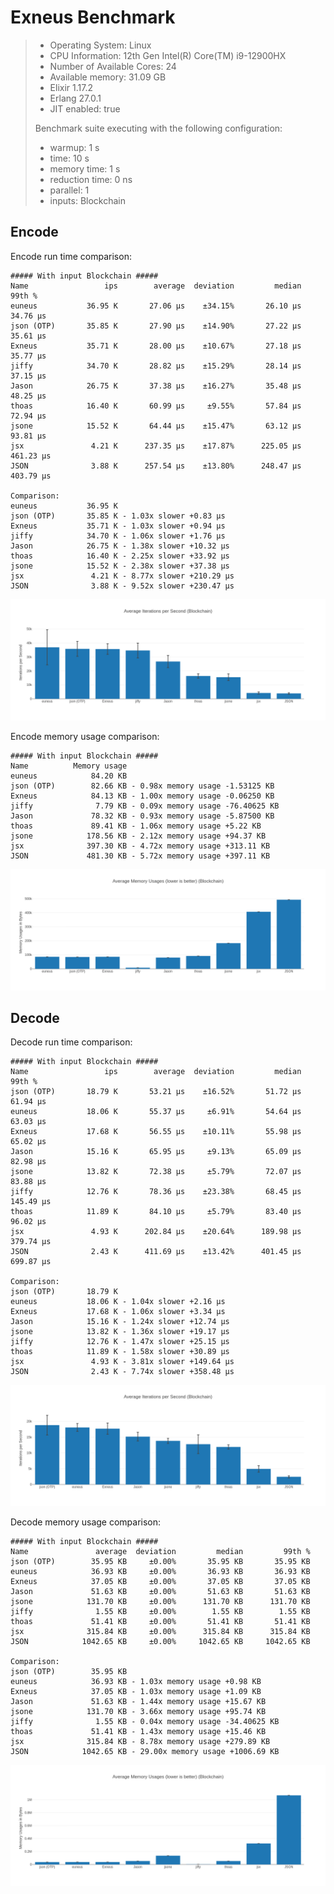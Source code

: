 # Exneus Benchmark

> - Operating System: Linux
> - CPU Information: 12th Gen Intel(R) Core(TM) i9-12900HX
> - Number of Available Cores: 24
> - Available memory: 31.09 GB
> - Elixir 1.17.2
> - Erlang 27.0.1
> - JIT enabled: true
>
> Benchmark suite executing with the following configuration:
>
> - warmup: 1 s
> - time: 10 s
> - memory time: 1 s
> - reduction time: 0 ns
> - parallel: 1
> - inputs: Blockchain

## Encode

Encode run time comparison:

```console
##### With input Blockchain #####
Name                 ips        average  deviation         median         99th %
euneus           36.95 K       27.06 μs    ±34.15%       26.10 μs       34.76 μs
json (OTP)       35.85 K       27.90 μs    ±14.90%       27.22 μs       35.61 μs
Exneus           35.71 K       28.00 μs    ±10.67%       27.18 μs       35.77 μs
jiffy            34.70 K       28.82 μs    ±15.29%       28.14 μs       37.15 μs
Jason            26.75 K       37.38 μs    ±16.27%       35.48 μs       48.25 μs
thoas            16.40 K       60.99 μs     ±9.55%       57.84 μs       72.94 μs
jsone            15.52 K       64.44 μs    ±15.47%       63.12 μs       93.81 μs
jsx               4.21 K      237.35 μs    ±17.87%      225.05 μs      461.23 μs
JSON              3.88 K      257.54 μs    ±13.80%      248.47 μs      403.79 μs

Comparison:
euneus           36.95 K
json (OTP)       35.85 K - 1.03x slower +0.83 μs
Exneus           35.71 K - 1.03x slower +0.94 μs
jiffy            34.70 K - 1.06x slower +1.76 μs
Jason            26.75 K - 1.38x slower +10.32 μs
thoas            16.40 K - 2.25x slower +33.92 μs
jsone            15.52 K - 2.38x slower +37.38 μs
jsx               4.21 K - 8.77x slower +210.29 μs
JSON              3.88 K - 9.52x slower +230.47 μs
```

![Encode run time](assets/encode_run_time.png)

Encode memory usage comparison:

```console
##### With input Blockchain #####
Name          Memory usage
euneus            84.20 KB
json (OTP)        82.66 KB - 0.98x memory usage -1.53125 KB
Exneus            84.13 KB - 1.00x memory usage -0.06250 KB
jiffy              7.79 KB - 0.09x memory usage -76.40625 KB
Jason             78.32 KB - 0.93x memory usage -5.87500 KB
thoas             89.41 KB - 1.06x memory usage +5.22 KB
jsone            178.56 KB - 2.12x memory usage +94.37 KB
jsx              397.30 KB - 4.72x memory usage +313.11 KB
JSON             481.30 KB - 5.72x memory usage +397.11 KB
```

![Encode memory usage](assets/encode_memory_usage.png)

## Decode

Decode run time comparison:

```console
##### With input Blockchain #####
Name                 ips        average  deviation         median         99th %
json (OTP)       18.79 K       53.21 μs    ±16.52%       51.72 μs       61.94 μs
euneus           18.06 K       55.37 μs     ±6.91%       54.64 μs       63.03 μs
Exneus           17.68 K       56.55 μs    ±10.11%       55.98 μs       65.02 μs
Jason            15.16 K       65.95 μs     ±9.13%       65.09 μs       82.98 μs
jsone            13.82 K       72.38 μs     ±5.79%       72.07 μs       83.88 μs
jiffy            12.76 K       78.36 μs    ±23.38%       68.45 μs      145.49 μs
thoas            11.89 K       84.10 μs     ±5.79%       83.40 μs       96.02 μs
jsx               4.93 K      202.84 μs    ±20.64%      189.98 μs      379.74 μs
JSON              2.43 K      411.69 μs    ±13.42%      401.45 μs      699.87 μs

Comparison:
json (OTP)       18.79 K
euneus           18.06 K - 1.04x slower +2.16 μs
Exneus           17.68 K - 1.06x slower +3.34 μs
Jason            15.16 K - 1.24x slower +12.74 μs
jsone            13.82 K - 1.36x slower +19.17 μs
jiffy            12.76 K - 1.47x slower +25.15 μs
thoas            11.89 K - 1.58x slower +30.89 μs
jsx               4.93 K - 3.81x slower +149.64 μs
JSON              2.43 K - 7.74x slower +358.48 μs
```

![Decode run time](assets/decode_run_time.png)

Decode memory usage comparison:

```console
##### With input Blockchain #####
Name               average  deviation         median         99th %
json (OTP)        35.95 KB     ±0.00%       35.95 KB       35.95 KB
euneus            36.93 KB     ±0.00%       36.93 KB       36.93 KB
Exneus            37.05 KB     ±0.00%       37.05 KB       37.05 KB
Jason             51.63 KB     ±0.00%       51.63 KB       51.63 KB
jsone            131.70 KB     ±0.00%      131.70 KB      131.70 KB
jiffy              1.55 KB     ±0.00%        1.55 KB        1.55 KB
thoas             51.41 KB     ±0.00%       51.41 KB       51.41 KB
jsx              315.84 KB     ±0.00%      315.84 KB      315.84 KB
JSON            1042.65 KB     ±0.00%     1042.65 KB     1042.65 KB

Comparison:
json (OTP)        35.95 KB
euneus            36.93 KB - 1.03x memory usage +0.98 KB
Exneus            37.05 KB - 1.03x memory usage +1.09 KB
Jason             51.63 KB - 1.44x memory usage +15.67 KB
jsone            131.70 KB - 3.66x memory usage +95.74 KB
jiffy              1.55 KB - 0.04x memory usage -34.40625 KB
thoas             51.41 KB - 1.43x memory usage +15.46 KB
jsx              315.84 KB - 8.78x memory usage +279.89 KB
JSON            1042.65 KB - 29.00x memory usage +1006.69 KB
```

![Decode memory usage](assets/decode_memory_usage.png)
